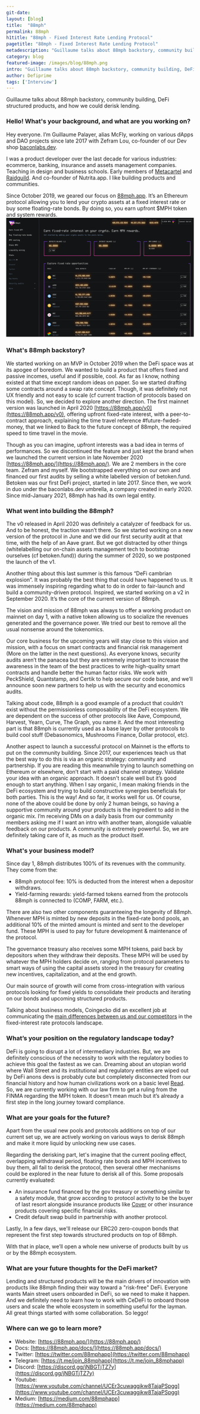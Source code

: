 ```yaml
---
git-date:
layout: [blog]
title:  "88mph"
permalink: 88mph
h1title: "88mph - Fixed Interest Rate Lending Protocol"
pagetitle: "88mph - Fixed Interest Rate Lending Protocol"
metadescription: "Guillaume talks about 88mph backstory, community building, DeFi structured products, and how we could derisk lending"
category: blog
featured-image: /images/blog/88mph.png
intro: "Guillaume talks about 88mph backstory, community building, DeFi structured products, and how we could derisk lending"
author: Defiprime
tags: ['Interview']
---
```

Guillaume talks about 88mph backstory, community building, DeFi structured products, and how we could derisk lending.     

### Hello! What's your background, and what are you working on?

Hey everyone. I’m Guillaume Palayer, alias McFly, working on various dApps and DAO projects since late 2017 with Zefram Lou, co-founder of our Dev shop [baconlabs.dev](https://baconlabs.dev/).

I was a product developer over the last decade for various industries: ecommerce, banking, insurance and assets management companies. Teaching in design and business schools. Early members of [Metacartel](https://www.metacartel.org/) and [Raidguild](https://raidguild.org/). And co-founder of Nutrita.app. I like building products and communities.

Since October 2019, we geared our focus on [88mph.app](https://88mph.app/). It’s an Ethereum protocol allowing you to lend your crypto assets at a fixed interest rate or buy some floating-rate bonds. By doing so, you earn upfront $MPH token and system rewards.
![](/images/blog/88mph.png)

### What's 88mph backstory?

We started working on an MVP in October 2019 when the DeFi space was at its apogee of boredom. We wanted to build a product that offers fixed and passive incomes, useful and if possible, cool. As far as I know, nothing existed at that time except random ideas on paper. So we started drafting some contracts around a swap rate concept. Though, it was definitely not UX friendly and not easy to scale (cf current traction of protocols based on this model). So, we decided to explore another direction. The first mainnet version was launched in April 2020 [https://88mph.app/v0](https://88mph.app/v0), offering upfront fixed-rate interest, with a peer-to-contract approach, explaining the time travel reference #future-fwded-money, that we linked to Back to the future concept of 88mph, the required speed to time travel in the movie.

Though as you can imagine, upfront interests was a bad idea in terms of performances. So we discontinued the feature and just kept the brand when we launched the current version in late November 2020 [https://88mph.app/](https://88mph.app/). We are 2 members in the core team. Zefram and myself. We bootstrapped everything on our own and financed our first audits by selling a white labelled version of betoken.fund. Betoken was our first DeFi project, started in late 2017. Since then, we work in duo under the baconlabs.dev umbrella, a company created in early 2020. Since mid-January 2021, 88mph has had its own legal entity.


### What went into building the 88mph?

The v0 released in April 2020 was definitely a catalyzer of feedback for us. And to be honest, the traction wasn’t there. So we started working on a new version of the protocol in June and we did our first security audit at that time, with the help of an Aave grant. But we got distracted by other things (whitelabelling our on-chain assets management tech to bootstrap ourselves (cf betoken.fund)) during the summer of 2020, so we postponed the launch of the v1.

Another thing about this last summer is this famous “DeFi cambrian explosion”. It was probably the best thing that could have happened to us. It was immensely inspiring regarding what to do in order to fair-launch and build a community-driven protocol. Inspired, we started working on a v2 in September 2020. It’s the core of the current version of 88mph.

The vision and mission of 88mph was always to offer a working product on mainnet on day 1, with a native token allowing us to socialize the revenues generated and the governance power. We tried our best to remove all the usual nonsense around the tokenomics.

Our core business for the upcoming years will stay close to this vision and mission, with a focus on smart contracts and financial risk management (More on the latter in the next questions). As everyone knows, security audits aren’t the panacea but they are extremely important to increase the awareness in the team of the best practices to write high-quality smart contracts and handle better the human factor risks. We work with PeckShield, Quantstamp, and Certik to help secure our code base, and we’ll announce soon new partners to help us with the security and economics audits.

Talking about code, 88mph is a good example of a product that couldn’t exist without the permissionless composability of the DeFi ecosystem. We are dependent on the success of other protocols like Aave, Compound, Harvest, Yearn, Curve, The Graph, you name it. And the most interesting part is that 88mph is currently used as a base layer by other protocols to build cool stuff (Debasonomics, Mushrooms Finance, Dollar protocol, etc).

Another aspect to launch a successful protocol on Mainnet is the efforts to put on the community building. Since 2017, our experiences teach us that the best way to do this is via an organic strategy: community and partnership. If you are reading this meanwhile trying to launch something on Ethereum or elsewhere, don’t start with a paid channel strategy. Validate your idea with an organic approach. It doesn't scale well but it’s good enough to start anything. When I say organic, I mean making friends in the DeFi ecosystem and trying to build constructive synergies beneficials for both parties. This is the way! And so far, it works well for us. Of course, none of the above could be done by only 2 human beings, so having a supportive community around your products is the ingredient to add in the organic mix. I’m receiving DMs on a daily basis from our community members asking me if I want an intro with another team, alongside valuable feedback on our products. A community is extremely powerful. So, we are definitely taking care of it, as much as the product itself.


### What's your business model?

Since day 1, 88mph distributes 100% of its revenues with the community. They come from the:

*   88mph protocol fee: 10% is deducted from the interest when a depositor withdraws.
*   Yield-farming rewards: yield-farmed tokens earned from the protocols 88mph is connected to (COMP, FARM, etc.).

There are also two other components guaranteeing the longevity of 88mph. Whenever MPH is minted by new deposits in the fixed-rate bond pools, an additional 10% of the minted amount is minted and sent to the developer fund. These MPH is used to pay for future development & maintenance of the protocol.

The governance treasury also receives some MPH tokens, paid back by depositors when they withdraw their deposits. These MPH will be used by whatever the MPH holders decide on, ranging from protocol parameters to smart ways of using the capital assets stored in the treasury for creating new incentives, capitalization, and at the end growth.

Our main source of growth will come from cross-integration with various protocols looking for fixed yields to consolidate their products and iterating on our bonds and upcoming structured products.

Talking about business models, Coingecko did an excellent job at communicating the [main differences between us and our competitors](https://www.coingecko.com/buzz/2020-coingecko-yearly-crypto-report) in the fixed-interest rate protocols landscape.

### What’s your position on the regulatory landscape today?

DeFi is going to disrupt a lot of intermediary industries. But, we are definitely conscious of the necessity to work with the regulatory bodies to achieve this goal the fastest as we can. Dreaming about an utopian world where Wall Street and its institutional and regulatory entities are wiped out by DeFi anons devs is probably cute but completely disconnected from our financial history and how human civilizations work on a basic level [Read](https://www.goodreads.com/book/show/91360.Devil_Take_the_Hindmost). So, we are currently working with our law firm to get a ruling from the FINMA regarding the MPH token. It doesn’t mean much but it’s already a first step in the long journey toward compliance.


### What are your goals for the future?

Apart from the usual new pools and protocols additions on top of our current set up, we are actively working on various ways to derisk 88mph and make it more liquid by unlocking new use cases.

Regarding the derisking part, let's imagine that the current pooling effect, overlapping withdrawal period, floating rate bonds and MPH incentives to buy them, all fail to derisk the protocol, then several other mechanisms could be explored in the near future to derisk all of this. Some proposals currently evaluated:

*   An insurance fund financed by the gov treasury or something similar to a safety module, that grow according to protocol activity to be the buyer of last resort alongside insurance products like [Cover](https://app.coverprotocol.com/app/marketplace/protocols/88MPH) or other insurance products covering specific financial risks.
*   Credit default swap build in partnership with another protocol.

Lastly, In a few days, we'll release our ERC20 zero-coupon bonds that represent the first step towards structured products on top of 88mph.

With that in place, we’ll open a whole new universe of products built by us or by the 88mph ecosystem.


### What are your future thoughts for the DeFi market?

Lending and structured products will be the main drivers of innovation with products like 88mph finding their way toward a "risk-free" DeFi. Everyone wants Main street users onboarded in DeFi, so we need to make it happen. And we definitely need to learn how to work with CeDeFi to onboard those users and scale the whole ecosystem in something useful for the layman. All great things started with some collaboration. So leggo!


### Where can we go to learn more?

- Website: [https://88mph.app/](https://88mph.app/)
- Docs: [https://88mph.app/docs/](https://88mph.app/docs/)
- Twitter: [https://twitter.com/88mphapp](https://twitter.com/88mphapp)
- Telegram: [https://t.me/join_88mphapp](https://t.me/join_88mphapp)
- Discord: [https://discord.gg/jNBGTjTZ7y](https://discord.gg/jNBGTjTZ7y)
- Youtube: [https://www.youtube.com/channel/UCEr3cuwaggjkw8TajaPSpgg](https://www.youtube.com/channel/UCEr3cuwaggjkw8TajaPSpgg)
- Medium: [https://medium.com/88mphapp](https://medium.com/88mphapp)
